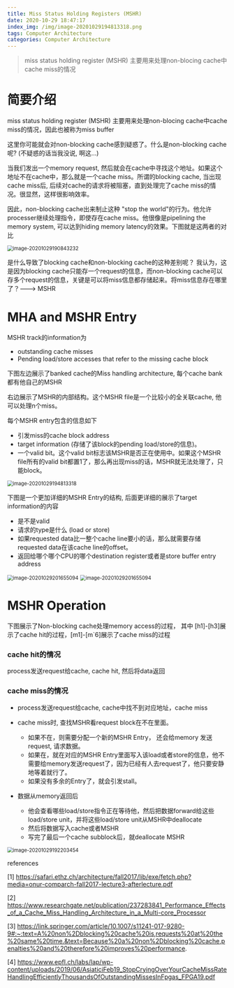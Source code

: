 ```yaml
---
title: Miss Status Holding Registers (MSHR)
date: 2020-10-29 18:47:17
index_img: /img/image-20201029194813318.png
tags: Computer Architecture
categories: Computer Architecture
---
```


>  miss status holding register (MSHR) 主要用来处理non-blocing cache中cache miss的情况

<!--more-->

# 简要介绍

miss status holding register (MSHR) 主要用来处理non-blocing cache中cache miss的情况，因此也被称为miss buffer

这里你可能就会对non-blocking cache感到疑惑了。什么是non-blocking cache呢? (不疑惑的话当我没说, 啊这...)

当我们发出一个memory request, 然后就会在cache中寻找这个地址。如果这个地址不在cache中，那么就是一个cache miss。所谓的blocking cache, 当出现cache miss后, 后续对cache的请求将被阻塞，直到处理完了cache miss的情况。很显然，这样很影响效率。

因此，non-blocking cache出来制止这种 "stop the world"的行为。他允许processer继续处理指令，即使存在cache miss。他很像是pipelining the memory system, 可以达到hiding memory latency的效果。下图就是这两者的对比



<img src="image-20201029190843232.png" alt="image-20201029190843232" style="zoom:80%;" />

是什么导致了blocking cache和non-blocking cache的这种差别呢？ 我认为，这是因为blocking cache只能存一个request的信息，而non-blocking cache可以存多个request的信息，关键是可以将miss信息都存储起来。将miss信息存在哪里了？---> MSHR





# MHA and MSHR Entry

MSHR track的information为

* outstanding cache misses
* Pending load/store accesses that refer to the missing cache block



下图左边展示了banked cache的Miss handling architecture, 每个cache bank都有他自己的MSHR

右边展示了MSHR的内部结构。这个MSHR file是一个比较小的全关联cache, 他可以处理n个miss。

每个MSHR entry包含的信息如下

* 引发miss的cache block address
* target information (存储了该block的pending load/store的信息)。
* 一个valid bit。这个valid bit标志该MSHR是否正在使用中。如果这个MSHR file所有的valid bit都置1了，那么再出现miss的话，MSHR就无法处理了，只能block。

<img src="image-20201029194813318.png" alt="image-20201029194813318" style="zoom:80%;" />

下图是一个更加详细的MSHR Entry的结构, 后面更详细的展示了target information的内容

* 是不是valid
* 请求的type是什么 (load or store)
* 如果requested data比一整个cache line要小的话，那么就需要存储requested data在该cache line的offset。
* 返回给哪个哪个CPU的哪个destination register或者是store buffer entry address

<img src="image-20201029201655094.png" alt="image-20201029201655094" style="zoom:80%;" />

<img src="MSHREntry.svg" alt="image-20201029201655094" style="zoom:80%;" />

# MSHR Operation

下图展示了Non-blocking cache处理memory access的过程， 其中 [h1]-[h3]展示了cache hit的过程，[m1]-[m`6]展示了cache miss的过程

### cache hit的情况

process发送request给cache, cache hit, 然后将data返回

### cache miss的情况

* process发送request给cache, cache中找不到对应地址，cache miss

* cache miss时, 查找MSHR看request block在不在里面。
  * 如果不在，则需要分配一个新的MSHR Entry， 还会给memory 发送request, 请求数据。
  * 如果在，就在对应的MSHR Entry里面写入该load或者store的信息，他不需要给memory发送request了，因为已经有人去request了，他只要安静地等着就行了。
  * 如果没有多余的Entry了，就会引发stall。

* 数据从memory返回后
  * 他会查看哪些load/store指令正在等待他，然后把数据forward给这些load/store unit，并将这些load/store unit从MSHR中deallocate
  * 然后将数据写入cache或者MSHR
  * 写完了最后一个cache subblock后，就deallocate MSHR

<img src="image-20201029192203454.png" alt="image-20201029192203454" style="zoom:80%;" />



<br>

references

[1] https://safari.ethz.ch/architecture/fall2017/lib/exe/fetch.php?media=onur-comparch-fall2017-lecture3-afterlecture.pdf

[2] https://www.researchgate.net/publication/237283841_Performance_Effects_of_a_Cache_Miss_Handling_Architecture_in_a_Multi-core_Processor

[3] https://link.springer.com/article/10.1007/s11241-017-9280-9#:~:text=A%20non%2Dblocking%20cache%20is,requests%20at%20the%20same%20time.&text=Because%20a%20non%2Dblocking%20cache,penalties%20and%20therefore%20improves%20performance.

[4] https://www.epfl.ch/labs/lap/wp-content/uploads/2019/06/AsiaticiFeb19_StopCryingOverYourCacheMissRateHandlingEfficientlyThousandsOfOutstandingMissesInFpgas_FPGA19.pdf









